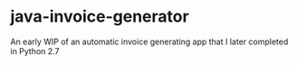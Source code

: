 # java-invoice-generator
An early WIP of an automatic invoice generating app that I later completed in Python 2.7
